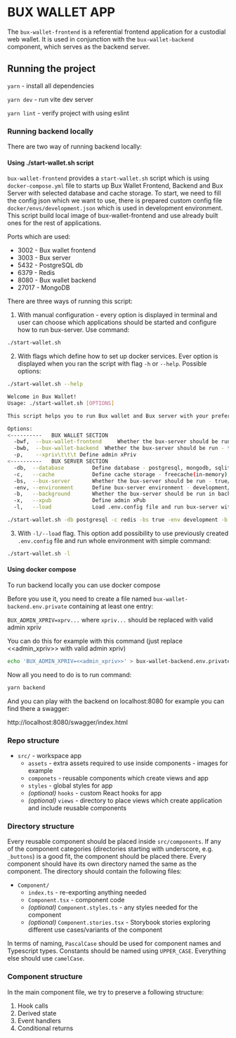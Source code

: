 # BUX WALLET APP

The `bux-wallet-frontend` is a referential frontend application for a custodial web wallet. 
It is used in conjunction with the `bux-wallet-backend` component, which serves as the backend server.

## Running the project

`yarn` - install all dependencies

`yarn dev` - run vite dev server

`yarn lint` - verify project with using eslint

### Running backend locally

There are two way of running backend locally:

#### Using ./start-wallet.sh script 

`bux-wallet-frontend` provides a `start-wallet.sh` script
which is using `docker-compose.yml` file to starts up Bux Wallet Frontend, Backend and 
Bux Server with selected database and cache storage. To start, we need to fill the 
config json which we want to use, there is prepared custom config file `docker/envs/development.json`
which is used in development environment. This script build local image of bux-wallet-frontend and use 
already built ones for the rest of applications.

Ports which are used:
- 3002  - Bux wallet frontend
- 3003  - Bux server
- 5432  - PostgreSQL db
- 6379  - Redis
- 8080  - Bux wallet backend
- 27017 - MongoDB

There are three ways of running this script:
1. With manual configuration - every option is displayed in terminal and user can choose
   which applications should be started and configure how to run bux-server. Use command:
  ```bash
  ./start-wallet.sh
  ```
2. With flags which define how to set up docker services. Ever option is displayed when
   you ran the script with flag `-h` or `--help`. Possible options:

  ```bash
  ./start-wallet.sh --help

  Welcome in Bux Wallet!
  Usage: ./start-wallet.sh [OPTIONS]
  
  This script helps you to run Bux wallet and Bux server with your preferred database and cache storage.
  
  Options:
  <----------   BUX WALLET SECTION
    -bwf,  --bux-wallet-frontend	 Whether the bux-server should be run - true/false
    -bwb,  --bux-wallet-backend	 Whether the bux-server should be run - true/false
    -p,    --xpriv\t\t\t Define admin xPriv          
  <----------   BUX SERVER SECTION
    -db,  --database		 Define database - postgresql, mongodb, sqlite
    -c,   --cache			 Define cache storage - freecache(in-memory), redis
    -bs,  --bux-server		 Whether the bux-server should be run - true/false
    -env, --environment		 Define bux-server environment - development/staging/production
    -b,   --background		 Whether the bux-server should be run in background - true/false
    -x,   --xpub			 Define admin xPub
    -l,   --load			 Load .env.config file and run bux-server with its settings
  ```

  ```bash
  ./start-wallet.sh -db postgresql -c redis -bs true -env development -b false 
  ```
3. With `-l/--load` flag. This option add possibility to use previously created `.env.config` file and run whole environment with simple command:
  ```bash
  ./start-wallet.sh -l
  ```

#### Using docker compose
To run backend locally you can use docker compose

Before you use it, you need to create a file named
`bux-wallet-backend.env.private`
containing at least one entry:

`BUX_ADMIN_XPRIV=xprv...` where `xpriv...` should be replaced with valid admin xpriv

You can do this for example with this command (just replace <<admin_xpriv>> with valid admin xpriv)
```bash 
echo 'BUX_ADMIN_XPRIV=<<admin_xpriv>>' > bux-wallet-backend.env.private 
```

Now all you need to do is to run command:

```bash
yarn backend
```

And you can play with the backend on localhost:8080
for example you can find there a swagger:

http://localhost:8080/swagger/index.html

### Repo structure

- `src/` - workspace app
    - `assets` - extra assets required to use inside components - images for example
    - `componets` - reusable components which create views and app
    - `styles` - global styles for app
    - _(optional)_ `hooks` - custom React hooks for app
    - _(optional)_ `views` - directory to place views which create application and include reusable components

### Directory structure

Every reusable component should be placed inside `src/components`. If any of the component categories
(directories starting with underscore, e.g. `_buttons`) is a good fit, the component should be placed there. Every
component should have its own directory named the same as the component. The directory should contain the following
files:

- `Component/`
    - `index.ts` - re-exporting anything needed
    - `Component.tsx` - component code
    - _(optional)_ `Component.styles.ts` - any styles needed for the component
    - _(optional)_ `Component.stories.tsx` - Storybook stories exploring different use cases/variants of the component

In terms of naming, `PascalCase` should be used for component names and Typescript types. Constants should be named
using `UPPER_CASE`. Everything else should use `camelCase`.

### Component structure

In the main component file, we try to preserve a following structure:

1. Hook calls
2. Derived state
3. Event handlers
4. Conditional returns
